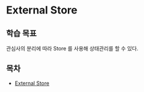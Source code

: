 # External Store

## 학습 목표

관심사의 분리에 따라 Store 를 사용해 상태관리를 할 수 있다.

## 목차

* [External Store](EXTERNALSTORE.md)